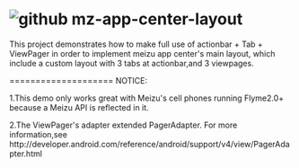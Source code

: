 ![github](http://bcs.duapp.com/mobilelinbucket/blog/201305/device-2013-05-31-193958.png "github") 
mz-app-center-layout
====================
This project demonstrates how to make full use of actionbar + Tab + ViewPager in order to implement meizu app center's main layout, which include a custom layout with 3 tabs at actionbar,and 3 viewpages.

====================
NOTICE:
<p>1.This demo only works great with Meizu's cell phones running Flyme2.0+ because a Meizu API is reflected in it.</p>
2.The ViewPager's adapter extended PagerAdapter. For more information,see http://developer.android.com/reference/android/support/v4/view/PagerAdapter.html
